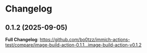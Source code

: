 # Changelog

## 0.1.2 (2025-09-05)

**Full Changelog**: https://github.com/bo0tzz/immich-actions-test/compare/image-build-action-0.1.1...image-build-action-v0.1.2
